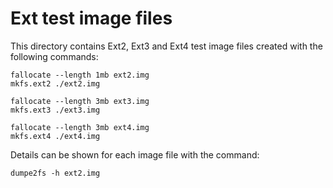 # Ext test image files

This directory contains Ext2, Ext3 and Ext4 test image files created with the following commands:
```
fallocate --length 1mb ext2.img
mkfs.ext2 ./ext2.img
    
fallocate --length 3mb ext3.img
mkfs.ext3 ./ext3.img

fallocate --length 3mb ext4.img
mkfs.ext4 ./ext4.img    
```

Details can be shown for each image file with the command:
```
dumpe2fs -h ext2.img
```
